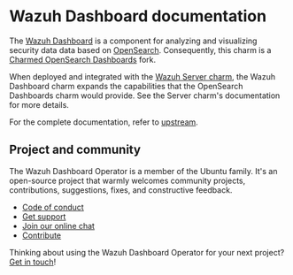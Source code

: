 <!-- vale Canonical.007-Headings-sentence-case = NO -->
# Wazuh Dashboard documentation
<!-- vale Canonical.007-Headings-sentence-case = YES -->

The [Wazuh Dashboard](https://documentation.wazuh.com/current/user-manual/wazuh-dashboard/index.html)
is a component for analyzing and visualizing security data data based on [OpenSearch](http://opensearch.org/). Consequently,
this charm is a  [Charmed OpenSearch Dashboards](https://github.com/canonical/opensearch-dashboards-operator) fork.

When deployed and integrated with the [Wazuh Server charm](https://charmhub.io/wazuh-server),
the Wazuh Dashboard charm expands the capabilities that the OpenSearch Dashboards charm would provide. See the Server charm's documentation for more details. 

For the complete documentation, refer to [upstream](https://charmhub.io/opensearch-dashboards).

## Project and community

The Wazuh Dashboard Operator is a member of the Ubuntu family. It's an open-source project that warmly welcomes community projects, contributions, suggestions, fixes, and constructive feedback.

- [Code of conduct](https://ubuntu.com/community/code-of-conduct)
- [Get support](https://discourse.charmhub.io/)
- [Join our online chat](https://matrix.to/#/#charmhub-charmdev:ubuntu.com)
- [Contribute](https://github.com/canonical/opensearch-operator/blob/2/edge/CONTRIBUTING.md)

Thinking about using the Wazuh Dashboard Operator for your next project? [Get in touch](https://matrix.to/#/#charmhub-charmdev:ubuntu.com)!
